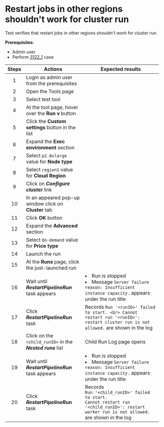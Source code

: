 # Restart jobs in other regions shouldn't work for cluster run

Test verifies that restart jobs in other regions shouldn't work for cluster run.

**Prerequisites**:
- Admin user
- Perform [3122_1](3122_1.md) case

| Steps | Actions | Expected results |
| :---: | --- | --- |
| 1 | Login as admin user from the prerequisites | |
| 2 | Open the Tools page | |
| 3 | Select test tool | |
| 4 | At the tool page, hover over the **Run v** button | |
| 5 | Click the **Custom settings** button in the list | |
| 6 | Expand the **Exec environment** section | |
| 7 | Select `p2.8xlarge` value for **Node type** | |
| 8 | Select `region1` value for **Cloud Region** | |
| 9 | Click on **_Configure cluster_** link | |
| 10 | In an appeared pop-up window click on **Cluster** tab | |
| 11 | Click **OK** button | |
| 12 | Expand the **Advanced** section | |
| 13 | Select `On-demand` value for **Price type** | |
| 14 | Launch the run | |
| 15 | At the **Runs** page, click the just-launched run | |
| 16 | Wait until ***RestartPipelineRun*** task appears | <li> Run is stopped <li> Message `Server failure reason: Insufficient instance capacity.` appears under the run title |
| 17 | Click ***RestartPipelineRun*** task | Records `Run '<runID>' failed to start. <br> Cannot restart run '<runID>': restart cluster run is not allowed.` are shown in the log |
| 18 | Click on the `<child_runID>` in the **_Nested runs_** list | Child Run Log page opens |
| 19 | Wait until ***RestartPipelineRun*** task appears | <li> Run is stopped <li> Message `Server failure reason: Insufficient instance capacity.` appears under the run title |
| 20 | Click ***RestartPipelineRun*** task | Records <br> `Run '<child_runID>' failed to start.` <br> `Cannot restart run '<child_runID>': restart worker run is not allowed.` <br> are shown in the log |